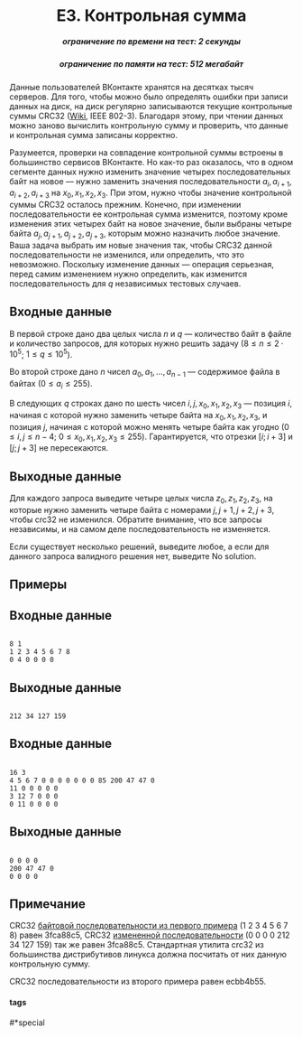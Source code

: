 <h1 style='text-align: center;'> E3. Контрольная сумма</h1>

<h5 style='text-align: center;'>ограничение по времени на тест: 2 секунды</h5>
<h5 style='text-align: center;'>ограничение по памяти на тест: 512 мегабайт</h5>

Данные пользователей ВКонтакте хранятся на десятках тысяч серверов. Для того, чтобы можно было определять ошибки при записи данных на диск, на диск регулярно записываются текущие контрольные суммы CRC32 ([Wiki](https://en.wikipedia.org/wiki/Cyclic_redundancy_check), IEEE 802-3). Благодаря этому, при чтении данных можно заново вычислить контрольную сумму и проверить, что данные и контрольная сумма записаны корректно. 

Разумеется, проверки на совпадение контрольной суммы встроены в большинство сервисов ВКонтакте. Но как-то раз оказалось, что в одном сегменте данных нужно изменить значение четырех последовательных байт на новое — нужно заменить значения последовательности $a_i, a_{i+1}, a_{i+2}, a_{i+3}$ на $x_0, x_1, x_2, x_3$. При этом, нужно чтобы значение контрольной суммы CRC32 осталось прежним. Конечно, при изменении последовательности ее контрольная сумма изменится, поэтому кроме изменения этих четырех байт на новое значение, были выбраны четыре байта $a_{j}, a_{j+1}, a_{j+2}, a_{j+3}$, которым можно назначить любое значение. Ваша задача выбрать им новые значения так, чтобы CRC32 данной последовательности не изменился, или определить, что это невозможно. Поскольку изменение данных — операция серьезная, перед самим изменением нужно определить, как изменится последовательность для $q$ независимых тестовых случаев.

## Входные данные

В первой строке дано два целых числа $n$ и $q$ — количество байт в файле и количество запросов, для которых нужно решить задачу ($8 \le n \le 2 \cdot 10^5$; $1 \le q \le 10^5$).

Во второй строке дано $n$ чисел $a_0, a_1, \ldots, a_{n-1}$ — содержимое файла в байтах ($0 \le a_i \le 255$).

В следующих $q$ строках дано по шесть чисел $i, j, x_0, x_1, x_2, x_3$ — позиция $i$, начиная с которой нужно заменить четыре байта на $x_0, x_1, x_2, x_3$, и позиция $j$, начиная с которой можно менять четыре байта как угодно ($0 \le i, j \le n-4$; $0 \le x_0, x_1, x_2, x_3 \le 255$). Гарантируется, что отрезки $[i; i+3]$ и $[j; j+3]$ не пересекаются.

## Выходные данные

Для каждого запроса выведите четыре целых числа $z_0, z_1, z_2, z_3$, на которые нужно заменить четыре байта с номерами $j, j+1, j+2, j+3$, чтобы crc32 не изменился. Обратите внимание, что все запросы независимы, и на самом деле последовательность не изменяется.

Если существует несколько решений, выведите любое, а если для данного запроса валидного решения нет, выведите No solution.

## Примеры

## Входные данные


```

8 1
1 2 3 4 5 6 7 8
0 4 0 0 0 0

```
## Выходные данные


```

212 34 127 159

```
## Входные данные


```

16 3
4 5 6 7 0 0 0 0 0 0 0 85 200 47 47 0
11 0 0 0 0 0
3 12 7 0 0 0
0 11 0 0 0 0

```
## Выходные данные


```

0 0 0 0
200 47 47 0
0 0 0 0

```
## Примечание

CRC32 [байтовой последовательности из первого примера](https://drive.google.com/open?id=1a5grS_eXX2tAMS5ndECkjUs7Xyw2YwLa) (1 2 3 4 5 6 7 8) равен 3fca88c5, CRC32 [измененной последовательности](https://drive.google.com/open?id=1bmvUULCP4gL-Sat2y1znUv7Y8MBfGlQI) (0 0 0 0 212 34 127 159) так же равен 3fca88c5. Стандартная утилита crc32 из большинства дистрибутивов линукса должна посчитать от них данную контрольную сумму.

CRC32 последовательности из второго примера равен ecbb4b55.



#### tags 

#*special 